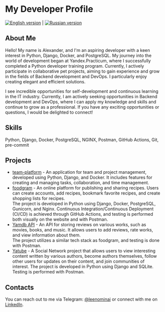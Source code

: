 # My Developer Profile

[![English version](https://img.shields.io/badge/English-Read%20Now-blue)](./README.md) | [![Russian version](https://img.shields.io/badge/%D0%A0%D1%83%D1%81%D1%81%D0%BA%D0%B8%D0%B9-%D0%A7%D0%B8%D1%82%D0%B0%D1%82%D1%8C-brightgreen)](./README_RU.md)

## About Me

Hello! My name is Alexander, and I'm an aspiring developer with a keen interest in Python, Django, Docker, and PostgreSQL. My journey into the world of development began at Yandex.Practicum, where I successfully completed a Python developer training program. Currently, I actively participate in collaborative pet projects, aiming to gain experience and grow in the fields of Backend development and DevOps. I particularly enjoy creating elegant and efficient solutions.

I see incredible opportunities for self-development and continuous learning in the IT industry. Currently, I am actively seeking opportunities in Backend development and DevOps, where I can apply my knowledge and skills and continue to grow as a professional. If you have any exciting opportunities or questions, I would be delighted to connect!

## Skills

Python, Django, Docker, PostgreSQL, NGINX, Postman, GitHub Actions, Git, pre-commit

## Projects

- [team-platform](https://github.com/international-team-management/team-platform) - An application for team and project management, developed using Python, Django, and Docker. It includes features for creating and managing tasks, collaboration, and time management.
- [foodgram](https://github.com/Leenominai/foodgram-project-react) - An online platform for publishing and sharing recipes. Users can create accounts, add recipes, bookmark favorite recipes, and create shopping lists for recipes.
<br>The project is developed in Python using Django, Docker, PostgreSQL, Gunicorn, and Nginx. Continuous Integration/Continuous Deployment (CI/CD) is achieved through GitHub Actions, and testing is performed both visually on the website and with Postman.
- [Yamdb API](https://github.com/Leenominai/yamdb_final) - An API for storing reviews on various works, such as movies, books, and music. It allows users to add reviews, rate works, and view information about them. 
<br>The project utilizes a similar tech stack as foodgram, and testing is done with Postman.
- [Yatube](https://github.com/Leenominai/hw05_final) - A Social Network project that allows users to view interesting content written by various authors, become authors themselves, follow other users for updates on their content, and join communities of interest. The project is developed in Python using Django and SQLite. Testing is performed with Postman.

## Contacts

You can reach out to me via Telegram: [@leenominai](https://t.me/leenominai) or connect with me on [LinkedIn](https://www.linkedin.com/in/leenominai).
